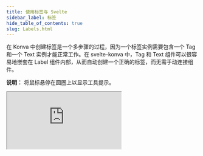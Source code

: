 ```yaml
---
title: 使用标签与 Svelte
sidebar_label: 标签
hide_table_of_contents: true
slug: Labels.html
---
```


在 Konva 中创建标签是一个多步骤的过程，因为一个标签实例需要包含一个 Tag 和一个 Text 实例才能正常工作。在 svelte-konva 中，Tag 和 Text 组件可以很容易地嵌套在 Label 组件内部，从而自动创建一个正确的标签，而无需手动连接组件。

**说明：** 将鼠标悬停在圆圈上以显示工具提示。

<iframe 
  src="https://codesandbox.io/p/sandbox/github/konvajs/site/tree/master/svelte-demos/labels?file=/src/App.svelte" 
  style={{
    width: "100%",
    height: "800px",
    border: 0,
    borderRadius: "4px",
    overflow: "hidden"
  }}
  sandbox="allow-modals allow-forms allow-popups allow-scripts allow-same-origin"
/>